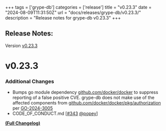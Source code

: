 +++
tags = ['grype-db']
categories = ['release']
title = "v0.23.3"
date = "2024-08-09T11:31:50Z"
url = "docs/releases/grype-db/v0.23.3/"
description = "Release notes for grype-db v0.23.3"
+++

## Release Notes:
Version [v0.23.3](https://github.com/anchore/grype-db/releases/tag/v0.23.3)

# v0.23.3

### Additional Changes

- Bumps go module dependency [github.com/docker/docker](https://github.com/docker/docker) to suppress reporting of a false positive CVE.  grype-db does not make use of the affected components from [github.com/docker/docker/pkg/authorization](https://pkg.go.dev/github.com/docker/docker/pkg/authorization) per [GO-2024-3005](https://pkg.go.dev/vuln/GO-2024-3005)
- CODE_OF_CONDUCT.md [[#343](https://github.com/anchore/grype-db/pull/343) [@popey](https://github.com/popey)]

**[(Full Changelog)](https://github.com/anchore/grype-db/compare/v0.23.2...v0.23.3)**
